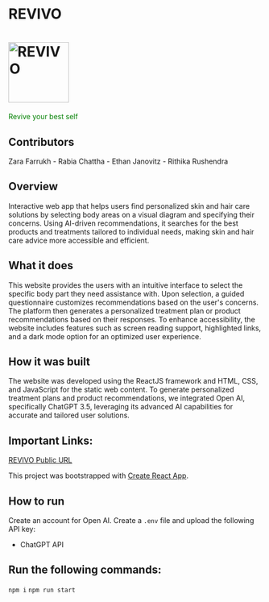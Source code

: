 # REVIVO
# <img src="https://github.com/zarafarrukh/Revivo/blob/main/src/assets/images/logo.png" alt="REVIVO" width="120"/>

<span style="color: green;">Revive your best self</span>

## Contributors
Zara Farrukh - Rabia Chattha - Ethan Janovitz - Rithika Rushendra

## Overview
Interactive web app that helps users find personalized skin and hair care solutions by selecting body areas on a visual diagram and specifying their concerns. Using AI-driven recommendations, it searches for the best products and treatments tailored to individual needs, making skin and hair care advice more accessible and efficient.

## What it does
This website provides the users with an intuitive interface to select the specific body part they need assistance with. Upon selection, a guided questionnaire customizes recommendations based on the user's concerns. The platform then generates a personalized treatment plan or product recommendations based on their responses. To enhance accessibility, the website includes features such as screen reading support, highlighted links, and a dark mode option for an optimized user experience.

## How it was built
The website was developed using the ReactJS framework and HTML, CSS, and JavaScript for the static web content. To generate personalized treatment plans and product recommendations, we integrated Open AI, specifically ChatGPT 3.5, leveraging its advanced AI capabilities for accurate and tailored user solutions. 

## Important Links:
[REVIVO Public URL](https://revivo-hackhive.netlify.app)

This project was bootstrapped with [Create React App](https://github.com/facebook/create-react-app).

## How to run 

Create an account for Open AI. Create a ```.env``` file and upload the following API key:

- ChatGPT API

## Run the following commands:

```npm i```
```npm run start```


